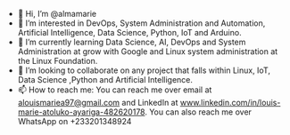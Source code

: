 - 👋 Hi, I’m @almamarie
- 👀 I’m interested in DevOps, System Administration and Automation, Artificial Intelligence, Data Science, Python, IoT and Arduino.
- 🌱 I’m currently learning Data Science, AI, DevOps and System Administration at grow with Google and Linux system administration at the Linux Foundation.
- 💞️ I’m looking to collaborate on any project that falls within Linux, IoT, Data Science ,Python and Artificial Intelligence.
- 📫 How to reach me: You can reach me over email at alouismariea97@gmail.com and LinkedIn at www.linkedin.com/in/louis-marie-atoluko-ayariga-482620178. You can also reach me over WhatsApp on +233201348924

<!---
almamarie/almamarie is a ✨ special ✨ repository because its `README.md` (this file) appears on your GitHub profile.
You can click the Preview link to take a look at your changes.
--->
